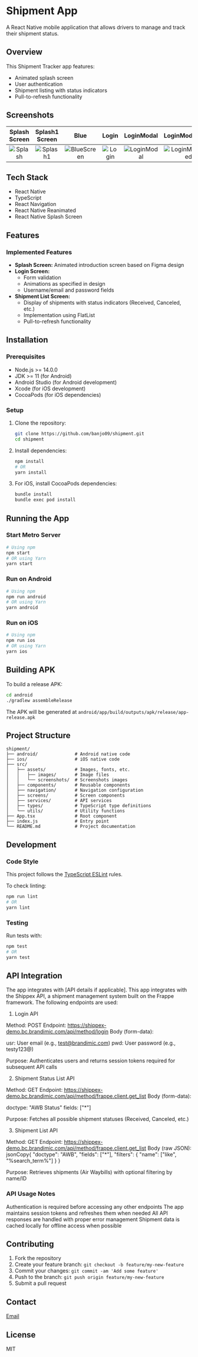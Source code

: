 # Shipment App

A React Native mobile application that allows drivers to manage and track their shipment status.

## Overview

This Shipment Tracker app features:

- Animated splash screen
- User authentication
- Shipment listing with status indicators
- Pull-to-refresh functionality

## Screenshots

|                   Splash Screen                    |                    Splash1 Screen                    |                         Blue                         |                      Login                       |                      LoginModal                      |                         LoginModalFilled                         |                   Loader Screen                    |                  Shipments Screen                  |                        ShipmentsScreen                         |                       ShipmentItems                        |
| :------------------------------------------------: | :--------------------------------------------------: | :--------------------------------------------------: | :----------------------------------------------: | :--------------------------------------------------: | :--------------------------------------------------------------: | :------------------------------------------------: | :------------------------------------------------: | :------------------------------------------------------------: | :--------------------------------------------------------: |
| ![Splash](src/assets/screenshots/SplashScreen.png) | ![Splash1](src/assets/screenshots/SplashScreen1.png) | ![BlueScreen](src/assets/screenshots/BlueScreen.png) | ![Login](src/assets/screenshots/LoginScreen.png) | ![LoginModal](src/assets/screenshots/LoginModal.png) | ![LoginModalFilled](src/assets/screenshots/LoginModalFilled.png) | ![Loader](src/assets/screenshots/LoaderScreen.png) | ![Shipments](src/assets/screenshots/Shipments.png) | ![ShipmentsScreen](src/assets/screenshots/ShipmentsScreen.png) | ![ShipmentItems](src/assets/screenshots/ShipmentItems.png) |

## Tech Stack

- React Native
- TypeScript
- React Navigation
- React Native Reanimated
- React Native Splash Screen

## Features

### Implemented Features

- **Splash Screen:** Animated introduction screen based on Figma design
- **Login Screen:**
  - Form validation
  - Animations as specified in design
  - Username/email and password fields
- **Shipment List Screen:**
  - Display of shipments with status indicators (Received, Canceled, etc.)
  - Implementation using FlatList
  - Pull-to-refresh functionality

## Installation

### Prerequisites

- Node.js >= 14.0.0
- JDK >= 11 (for Android)
- Android Studio (for Android development)
- Xcode (for iOS development)
- CocoaPods (for iOS dependencies)

### Setup

1. Clone the repository:

   ```sh
   git clone https://github.com/banjo09/shipment.git
   cd shipment
   ```

2. Install dependencies:

   ```sh
   npm install
   # OR
   yarn install
   ```

3. For iOS, install CocoaPods dependencies:
   ```sh
   bundle install
   bundle exec pod install
   ```

## Running the App

### Start Metro Server

```sh
# Using npm
npm start
# OR using Yarn
yarn start
```

### Run on Android

```sh
# Using npm
npm run android
# OR using Yarn
yarn android
```

### Run on iOS

```sh
# Using npm
npm run ios
# OR using Yarn
yarn ios
```

## Building APK

To build a release APK:

```sh
cd android
./gradlew assembleRelease
```

The APK will be generated at `android/app/build/outputs/apk/release/app-release.apk`

## Project Structure

```
shipment/
├── android/              # Android native code
├── ios/                  # iOS native code
├── src/
│   ├── assets/           # Images, fonts, etc.
│   │   ├── images/       # Image files
│   │   └── screenshots/  # Screenshots images
│   ├── components/       # Reusable components
│   ├── navigation/       # Navigation configuration
│   ├── screens/          # Screen components
│   ├── services/         # API services
│   ├── types/            # TypeScript type definitions
│   └── utils/            # Utility functions
├── App.tsx               # Root component
├── index.js              # Entry point
└── README.md             # Project documentation
```

## Development

### Code Style

This project follows the [TypeScript ESLint](https://typescript-eslint.io/) rules.

To check linting:

```sh
npm run lint
# OR
yarn lint
```

### Testing

Run tests with:

```sh
npm test
# OR
yarn test
```

## API Integration

The app integrates with [API details if applicable].
This app integrates with the Shippex API, a shipment management system built on the Frappe framework. The following endpoints are used:

1. Login API

Method: POST
Endpoint: https://shippex-demo.bc.brandimic.com/api/method/login
Body (form-data):

usr: User email (e.g., test@brandimic.com)
pwd: User password (e.g., testy123@)

Purpose: Authenticates users and returns session tokens required for subsequent API calls

2. Shipment Status List API

Method: GET
Endpoint: https://shippex-demo.bc.brandimic.com/api/method/frappe.client.get_list
Body (form-data):

doctype: "AWB Status"
fields: ["*"]

Purpose: Fetches all possible shipment statuses (Received, Canceled, etc.)

3. Shipment List API

Method: GET
Endpoint: https://shippex-demo.bc.brandimic.com/api/method/frappe.client.get_list
Body (raw JSON):
jsonCopy{
"doctype": "AWB",
"fields": ["*"],
"filters": {
"name": ["like", "%search_term%"]
}
}

Purpose: Retrieves shipments (Air Waybills) with optional filtering by name/ID

### API Usage Notes

Authentication is required before accessing any other endpoints
The app maintains session tokens and refreshes them when needed
All API responses are handled with proper error management
Shipment data is cached locally for offline access when possible

## Contributing

1. Fork the repository
2. Create your feature branch: `git checkout -b feature/my-new-feature`
3. Commit your changes: `git commit -am 'Add some feature'`
4. Push to the branch: `git push origin feature/my-new-feature`
5. Submit a pull request

## Contact

[Email](olabanjoolaleye@gmail.com)

## License

MIT

